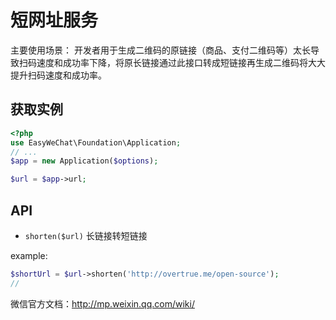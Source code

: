 # 短网址服务


主要使用场景： 开发者用于生成二维码的原链接（商品、支付二维码等）太长导致扫码速度和成功率下降，将原长链接通过此接口转成短链接再生成二维码将大大提升扫码速度和成功率。

## 获取实例

```php
<?php
use EasyWeChat\Foundation\Application;
// ...
$app = new Application($options);

$url = $app->url;
```

## API

+ `shorten($url)` 长链接转短链接

example:

```php
$shortUrl = $url->shorten('http://overtrue.me/open-source');
//
```

微信官方文档：http://mp.weixin.qq.com/wiki/

